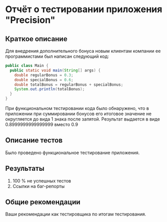 # Отчёт о тестировании приложения "Precision"

## Краткое описание

Для внедрения дополнительного бонуса новым клиентам компании ее программистами был написан следующий код:

```java
public class Main {
  public static void main(String[] args) {
    double regularBonus = 0.3;
    double specialBonus = 0.6;
    double totalBonus = regularBonus + specialBonus;
    System.out.println(totalBonus);
  }
}
```

При функциональном тестировании кода было обнаружено, что в приложении при суммировании бонусов его итоговое значение не округляется до вида 1 знака после запятой. Результат выдается в виде 0.8999999999999999 вместо 0.9  



## Описание тестов

Было проведено функциональное тестирование приложения. 

## Результаты

1. 100 % не успешных тестов
2. Ссылки на баг-репорты

## Общие рекомендации

Ваши рекомендации как тестировщика по итогам тестирования.